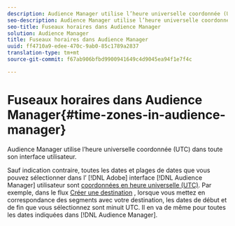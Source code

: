 ```yaml
---
description: Audience Manager utilise l’heure universelle coordonnée (UTC) dans toute son interface utilisateur.
seo-description: Audience Manager utilise l’heure universelle coordonnée (UTC) dans toute son interface utilisateur.
seo-title: Fuseaux horaires dans Audience Manager
solution: Audience Manager
title: Fuseaux horaires dans Audience Manager
uuid: ff4710a9-edee-470c-9ab0-85c1789a2837
translation-type: tm+mt
source-git-commit: f67ab906bfbd9900941649c4d9045ea94f1e7f4c

---
```



# Fuseaux horaires dans Audience Manager{#time-zones-in-audience-manager}

Audience Manager utilise l’heure universelle coordonnée (UTC) dans toute son interface utilisateur.

Sauf indication contraire, toutes les dates et plages de dates que vous pouvez sélectionner dans l’ [!DNL Adobe] interface [!DNL Audience Manager] utilisateur sont [coordonnées en heure universelle (UTC)](https://www.timeanddate.com/worldclock/timezone/utc). Par exemple, dans le flux [Créer une destination](../features/destinations/create-cookie-destination.md#segments-mapping) , lorsque vous mettez en correspondance des segments avec votre destination, les dates de début et de fin que vous sélectionnez sont minuit UTC. Il en va de même pour toutes les dates indiquées dans [!DNL Audience Manager].
